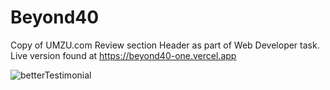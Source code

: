 # Beyond40
Copy of  UMZU.com Review section Header as part of Web Developer task. Live version found at https://beyond40-one.vercel.app

![betterTestimonial](https://user-images.githubusercontent.com/78895761/145135793-4a34c6f0-a8da-4d5c-96e2-b81000223aef.png)




